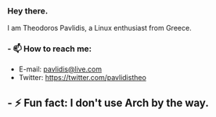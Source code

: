 ### Hey there.

I am Theodoros Pavlidis, a Linux enthusiast from Greece. 

### - 📫 How to reach me: 
- E-mail: pavlidis@live.com
- Twitter: https://twitter.com/pavlidistheo 
                  
## - ⚡ Fun fact: I don't use Arch by the way. 
